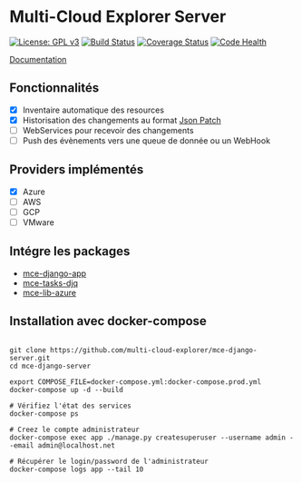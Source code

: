 # Multi-Cloud Explorer Server

[![License: GPL v3](https://img.shields.io/badge/License-GPLv3-blue.svg)](https://www.gnu.org/licenses/gpl-3.0)
[![Build Status](https://travis-ci.org/multi-cloud-explorer/mce-django-server.svg)](https://travis-ci.org/multi-cloud-explorer/mce-django-server)
[![Coverage Status](https://coveralls.io/repos/multi-cloud-explorer/mce-django-server/badge.svg?branch=master&service=github)](https://coveralls.io/github/multi-cloud-explorer/mce-django-server?branch=master)
[![Code Health](https://landscape.io/github/multi-cloud-explorer/mce-django-server/master/landscape.svg?style=flat)](https://landscape.io/github/multi-cloud-explorer/mce-django-server/master)

[Documentation](https://multi-cloud-explorer.readthedocs.org)

## Fonctionnalités

- [x] Inventaire automatique des resources
- [x] Historisation des changements au format [Json Patch](http://jsonpatch.com/)
- [ ] WebServices pour recevoir des changements
- [ ] Push des évènements vers une queue de donnée ou un WebHook

## Providers implémentés

- [x] Azure
- [ ] AWS
- [ ] GCP
- [ ] VMware

## Intégre les packages

- [mce-django-app](https://github.com/multi-cloud-explorer/mce-django-app.git)
- [mce-tasks-djq](https://github.com/multi-cloud-explorer/mce-tasks-djq.git)
- [mce-lib-azure](https://github.com/multi-cloud-explorer/mce-lib-azure.git)

## Installation avec docker-compose

```shell

git clone https://github.com/multi-cloud-explorer/mce-django-server.git
cd mce-django-server

export COMPOSE_FILE=docker-compose.yml:docker-compose.prod.yml
docker-compose up -d --build

# Vérifiez l'état des services
docker-compose ps

# Creez le compte administrateur
docker-compose exec app ./manage.py createsuperuser --username admin --email admin@localhost.net

# Récupérer le login/password de l'administrateur
docker-compose logs app --tail 10
```



